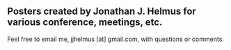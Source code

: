 Posters created by Jonathan J. Helmus for various conference, meetings, etc.
----------------------------------------------------------------------------

Feel free to email me, jjhelmus [at] gmail.com, with questions or comments.

